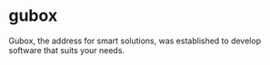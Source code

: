 # gubox

Gubox, the address for smart solutions, was established to develop software that suits your needs.

